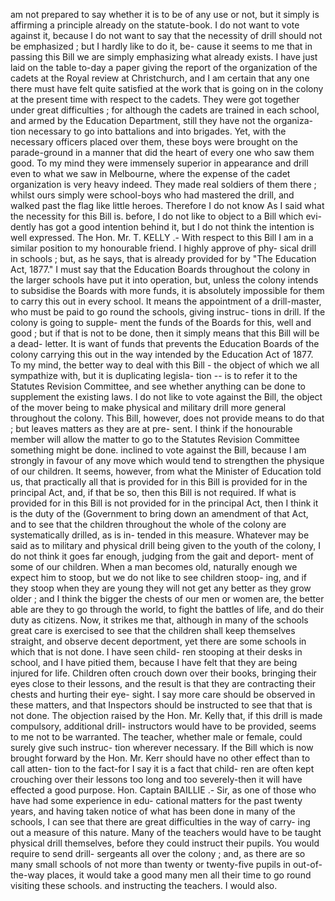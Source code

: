 am not prepared to say whether it is to be of any use or not, but it simply is affirming a principle already on the statute-book. I do not want to vote against it, because I do not want to say that the necessity of drill should not be emphasized ; but I hardly like to do it, be- cause it seems to me that in passing this Bill we are simply emphasizing what already exists. I have just laid on the table to-day a paper giving the report of the organization of the cadets at the Royal review at Christchurch, and I am certain that any one there must have felt quite satisfied at the work that is going on in the colony at the present time with respect to the cadets. They were got together under great difficulties ; for although the cadets are trained in each school, and armed by the Education Department, still they have not the organiza- tion necessary to go into battalions and into brigades. Yet, with the necessary officers placed over them, these boys were brought on the parade-ground in a manner that did the heart of every one who saw them good. To my mind they were immensely superior in appearance and drill even to what we saw in Melbourne, where the expense of the cadet organization is very heavy indeed. They made real soldiers of them there ; whilst ours simply were school-boys who had mastered the drill, and walked past the flag like little heroes. Therefore I do not know As I said what the necessity for this Bill is. before, I do not like to object to a Bill which evi- dently has got a good intention behind it, but I do not think the intention is well expressed. The Hon. Mr. T. KELLY .- With respect to this Bill I am in a similar position to my honourable friend. I highly approve of phy- sical drill in schools ; but, as he says, that is already provided for by "The Education Act, 1877." I must say that the Education Boards throughout the colony in the larger schools have put it into operation, but, unless the colony intends to subsidise the Boards with more funds, it is absolutely impossible for them to carry this out in every school. It means the appointment of a drill-master, who must be paid to go round the schools, giving instruc- tions in drill. If the colony is going to supple- ment the funds of the Boards for this, well and good ; but if that is not to be done, then it simply means that this Bill will be a dead- letter. It is want of funds that prevents the Education Boards of the colony carrying this out in the way intended by the Education Act of 1877. To my mind, the better way to deal with this Bill - the object of which we all sympathize with, but it is duplicating legisla- tion -- is to refer it to the Statutes Revision Committee, and see whether anything can be done to supplement the existing laws. I do not like to vote against the Bill, the object of the mover being to make physical and military drill more general throughout the colony. This Bill, however, does not provide means to do that ; but leaves matters as they are at pre- sent. I think if the honourable member will allow the matter to go to the Statutes Revision Committee something might be done. inclined to vote against the Bill, because I am strongly in favour of any move which would tend to strengthen the physique of our children. It seems, however, from what the Minister of Education told us, that practically all that is provided for in this Bill is provided for in the principal Act, and, if that be so, then this Bill is not required. If what is provided for in this Bill is not provided for in the principal Act, then I think it is the duty of the (Government to bring down an amendment of that Act, and to see that the children throughout the whole of the colony are systematically drilled, as is in- tended in this measure. Whatever may be said as to military and physical drill being given to the youth of the colony, I do not think it goes far enough, judging from the gait and deport- ment of some of our children. When a man becomes old, naturally enough we expect him to stoop, but we do not like to see children stoop- ing, and if they stoop when they are young they will not get any better as they grow older ; and I think the bigger the chests of our men or women are, the better able are they to go through the world, to fight the battles of life, and do their duty as citizens. Now, it strikes me that, although in many of the schools great care is exercised to see that the children shall keep themselves straight, and observe decent deportment, yet there are some schools in which that is not done. I have seen child- ren stooping at their desks in school, and I have pitied them, because I have felt that they are being injured for life. Children often crouch down over their books, bringing their eyes close to their lessons, and the result is that they are contracting their chests and hurting their eye- sight. I say more care should be observed in these matters, and that Inspectors should be instructed to see that that is not done. The objection raised by the Hon. Mr. Kelly that, if this drill is made compulsory, additional drill- instructors would have to be provided, seems to me not to be warranted. The teacher, whether male or female, could surely give such instruc- tion wherever necessary. If the Bill which is now brought forward by the Hon. Mr. Kerr should have no other effect than to call atten- tion to the fact-for I say it is a fact that child- ren are often kept crouching over their lessons too long and too severely-then it will have effected a good purpose. Hon. Captain BAILLIE .- Sir, as one of those who have had some experience in edu- cational matters for the past twenty years, and having taken notice of what has been done in many of the schools, I can see that there are great difficulties in the way of carry- ing out a measure of this nature. Many of the teachers would have to be taught physical drill themselves, before they could instruct their pupils. You would require to send drill- sergeants all over the colony ; and, as there are so many small schools of not more than twenty or twenty-five pupils in out-of-the-way places, it would take a good many men all their time to go round visiting these schools. and instructing the teachers. I would also. 